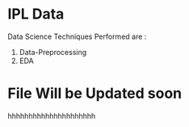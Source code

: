 # IPL Data
Data Science Techniques Performed are :

1) Data-Preprocessing
2) EDA

# File Will be Updated soon
hhhhhhhhhhhhhhhhhhhhh
